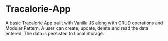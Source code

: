 # Tracalorie-App
A basic Tracalorie App built with Vanilla JS along with CRUD operations and Modular Pattern. A user can create, update, delete and read the data entered. The data is persisted to Local Storage.
